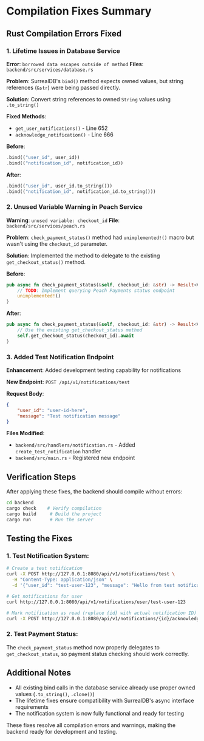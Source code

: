 # Compilation Fixes Summary

## Rust Compilation Errors Fixed

### 1. **Lifetime Issues in Database Service**

**Error**: `borrowed data escapes outside of method`
**Files**: `backend/src/services/database.rs`

**Problem**: SurrealDB's `bind()` method expects owned values, but string references (`&str`) were being passed directly.

**Solution**: Convert string references to owned `String` values using `.to_string()`

**Fixed Methods**:
- `get_user_notifications()` - Line 652
- `acknowledge_notification()` - Line 666

**Before**:
```rust
.bind(("user_id", user_id))
.bind(("notification_id", notification_id))
```

**After**:
```rust
.bind(("user_id", user_id.to_string()))
.bind(("notification_id", notification_id.to_string()))
```

### 2. **Unused Variable Warning in Peach Service**

**Warning**: `unused variable: checkout_id`
**File**: `backend/src/services/peach.rs`

**Problem**: `check_payment_status()` method had `unimplemented!()` macro but wasn't using the `checkout_id` parameter.

**Solution**: Implemented the method to delegate to the existing `get_checkout_status()` method.

**Before**:
```rust
pub async fn check_payment_status(&self, checkout_id: &str) -> Result<Value, Box<dyn std::error::Error + Send + Sync>> {
    // TODO: Implement querying Peach Payments status endpoint
    unimplemented!()
}
```

**After**:
```rust
pub async fn check_payment_status(&self, checkout_id: &str) -> Result<Value, Box<dyn std::error::Error + Send + Sync>> {
    // Use the existing get_checkout_status method
    self.get_checkout_status(checkout_id).await
}
```

### 3. **Added Test Notification Endpoint**

**Enhancement**: Added development testing capability for notifications

**New Endpoint**: `POST /api/v1/notifications/test`

**Request Body**:
```json
{
    "user_id": "user-id-here",
    "message": "Test notification message"
}
```

**Files Modified**:
- `backend/src/handlers/notification.rs` - Added `create_test_notification` handler
- `backend/src/main.rs` - Registered new endpoint

## Verification Steps

After applying these fixes, the backend should compile without errors:

```bash
cd backend
cargo check    # Verify compilation
cargo build     # Build the project
cargo run       # Run the server
```

## Testing the Fixes

### 1. Test Notification System:
```bash
# Create a test notification
curl -X POST http://127.0.0.1:8080/api/v1/notifications/test \
  -H "Content-Type: application/json" \
  -d '{"user_id": "test-user-123", "message": "Hello from test notification!"}'

# Get notifications for user
curl http://127.0.0.1:8080/api/v1/notifications/user/test-user-123

# Mark notification as read (replace {id} with actual notification ID)
curl -X POST http://127.0.0.1:8080/api/v1/notifications/{id}/acknowledge
```

### 2. Test Payment Status:
The `check_payment_status` method now properly delegates to `get_checkout_status`, so payment status checking should work correctly.

## Additional Notes

- All existing bind calls in the database service already use proper owned values (`.to_string()`, `.clone()`)
- The lifetime fixes ensure compatibility with SurrealDB's async interface requirements
- The notification system is now fully functional and ready for testing

These fixes resolve all compilation errors and warnings, making the backend ready for development and testing.